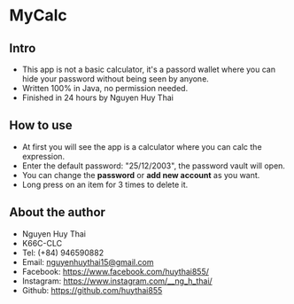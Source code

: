 # MyCalc

## Intro
- This app is not a basic calculator, it's a passord wallet where you can hide your password without being seen by anyone.
- Written 100% in Java, no permission needed.
- Finished in 24 hours by Nguyen Huy Thai

## How to use
- At first you will see the app is a calculator where you can calc the expression.
- Enter the default password: "25/12/2003", the password vault will open. 
- You can change the **password** or **add new account** as you want.
- Long press on an item for 3 times to delete it. 

## About the author
- Nguyen Huy Thai
- K66C-CLC 
- Tel: (+84) 946590882
- Email: nguyenhuythai15@gmail.com
- Facebook: https://www.facebook.com/huythai855/
- Instagram: https://www.instagram.com/__ng_h_thai/
- Github: https://github.com/huythai855

